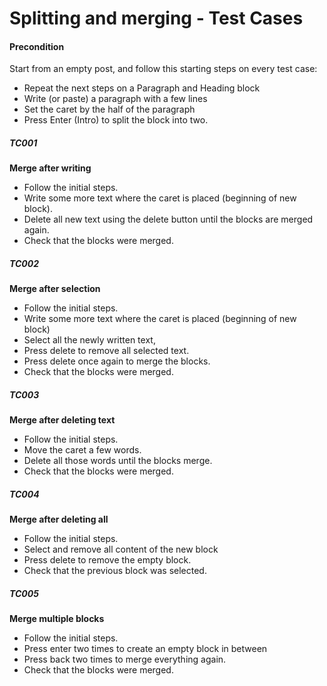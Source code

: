
# Splitting and merging - Test Cases

#### **Precondition**

Start from an empty post, and follow this starting steps on every test case:
- Repeat the next steps on a Paragraph and Heading block
- Write (or paste) a paragraph with a few lines
- Set the caret by the half of the paragraph
- Press Enter (Intro) to split the block into two.


##### TC001

**Merge after writing**
- Follow the initial steps.
- Write some more text where the caret is placed (beginning of new block).
- Delete all new text using the delete button until the blocks are merged again.
- Check that the blocks were merged.


##### TC002

**Merge after selection**
- Follow the initial steps.
- Write some more text where the caret is placed (beginning of new block)
- Select all the newly written text,
- Press delete to remove all selected text.
- Press delete once again to merge the blocks.
- Check that the blocks were merged.


##### TC003

**Merge after deleting text**
- Follow the initial steps.
- Move the caret a few words.
- Delete all those words until the blocks merge.
- Check that the blocks were merged.


##### TC004

**Merge after deleting all**
- Follow the initial steps.
- Select and remove all content of the new block
- Press delete to remove the empty block.
- Check that the previous block was selected.


##### TC005

**Merge multiple blocks**
- Follow the initial steps.
- Press enter two times to create an empty block in between 
- Press back two times to merge everything again.
- Check that the blocks were merged.




